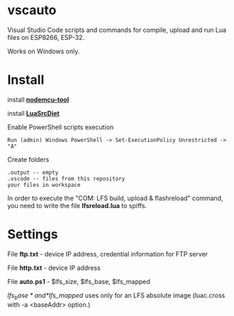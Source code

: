 # vscauto

Visual Studio Code scripts and commands for compile, upload and run Lua files on ESP8266, ESP-32.

Works on Windows only.

# Install

install **[nodemcu-tool](https://github.com/AndiDittrich/NodeMCU-Tool)**

install **[LuaSrcDiet](https://github.com/jirutka/luasrcdiet#using-luarocks)**

Enable PowerShell scripts execution

```
Run (admin) Windows PowerShell -> Set-ExecutionPolicy Unrestricted -> "A"
```

Create folders

```
.output -- empty
.vscode -- files from this repository
your files in workspace
```

In order to execute the "COM: LFS build, upload & flashreload" command, you need to write the file **lfsreload.lua** to spiffs.

# Settings

File **ftp.txt**  - device IP address, credential information for FTP server

File **http.txt** - device IP address

File **auto.ps1** - $lfs_size, $lfs_base, $lfs_mapped

*$lfs_base* and *$lfs_mapped* uses only for an LFS absolute image (luac.cross with -a \<baseAddr\> option.)
